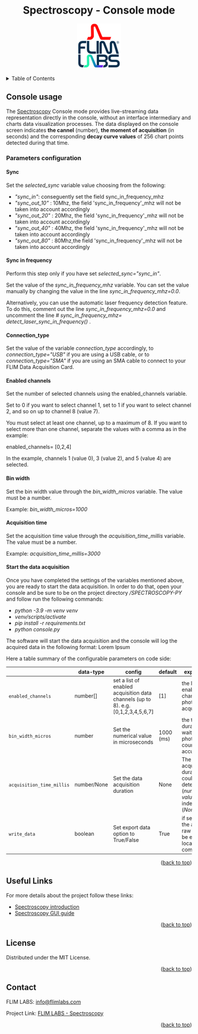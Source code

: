 <a name="readme-top"></a>

<div align="center">
  <h1>Spectroscopy - Console mode </h1>
</div>
<div align="center">
  <a href="https://www.flimlabs.com/">
    <img src="../assets/images/shared/spectroscopy-logo.png" alt="Logo" width="120" height="120">
  </a>
</div>
<br>

<!-- TABLE OF CONTENTS -->
<details>
  <summary>Table of Contents</summary>
  <ol>
    <li>
      <a href="#console-usage">Console Usage</a>
    </li>
    <li><a href="#useful-links">Useful links</a></li>
    <li><a href="#license">License</a></li>
    <li><a href="#contact">Contact</a></li>
  </ol>
</details>

## Console usage

<div align="center">
    <!-- <img src="../assets/images/python/intensity-tracing-console.png" alt="GUI" width="100%"> -->
</div>

The [Spectroscopy](https://github.com/flim-labs/spectroscopy-py) Console mode provides live-streaming data representation directly in the console, without an interface intermediary and charts data visualization processes.
The data displayed on the console screen indicates **the cannel** (number), **the moment of acquisition** (in seconds) and the corresponding **decay curve values** of 256 chart points detected during that time.

### Parameters configuration

#### Sync

Set the _selected_sync_ variable value choosing from the following:

- _"sync_in"_: conseguently set the field sync_in_frequency_mhz
- _"sync_out_10"_ : 10Mhz, the field 'sync_in_frequency'\_mhz will not be taken into account accordingly
- _"sync_out_20"_ : 20Mhz, the field 'sync_in_frequency'\_mhz will not be taken into account accordingly
- _"sync_out_40"_ : 40Mhz, the field 'sync_in_frequency'\_mhz will not be taken into account accordingly
- _"sync_out_80"_ : 80Mhz,the field 'sync_in_frequency'\_mhz will not be taken into account accordingly

#### Sync in frequency

Perform this step only if you have set _selected_sync="sync_in"_.

Set the value of the _sync_in_frequency_mhz_ variable. You can set the value manually by changing the value in the line _sync_in_frequency_mhz=0.0_.

Alternatively, you can use the automatic laser frequency detection feature. To do this, comment out the line _sync_in_frequency_mhz=0.0_ and uncomment the line _# sync_in_frequency_mhz= detect_laser_sync_in_frequency()_ .

#### Connection_type

Set the value of the variable _connection_type_ accordingly, to _connection_type="USB"_ if you are using a USB cable, or to _connection_type="SMA"_ if you are using an SMA cable to connect to your FLIM Data Acquisition Card.

#### Enabled channels

Set the number of selected channels using the enabled_channels variable.

Set to 0 if you want to select channel 1, set to 1 if you want to select channel 2, and so on up to channel 8 (value 7).

You must select at least one channel, up to a maximum of 8. If you want to select more than one channel, separate the values with a comma as in the example:

enabled_channels= [0,2,4]

In the example, channels 1 (value 0), 3 (value 2), and 5 (value 4) are selected.

#### Bin width

Set the bin width value through the _bin_width_micros_ variable.
The value must be a number.

Example: _bin_width_micros=1000_

#### Acquisition time

Set the acquisition time value through the _acquisition_time_millis_ variable.
The value must be a number.

Example: _acquisition_time_millis=3000_

#### Start the data acquisition

Once you have completed the settings of the variables mentioned above, you are ready to start the data acquisition.
In order to do that, open your console and be sure to be on the project directory _/SPECTROSCOPY-PY_ and follow run the following commands:

- _python -3.9 -m venv venv_
- _venv/scripts/activate_
- _pip install -r requirements.txt_
- _python console.py_

The software will start the data acquisition and the console will log the acquired data in the following format:
Lorem Ipsum

Here a table summary of the configurable parameters on code side:

|                           | data-type   | config                                                                            | default   | explanation                                                                               |
| ------------------------- | ----------- | --------------------------------------------------------------------------------- | --------- | ----------------------------------------------------------------------------------------- |
| `enabled_channels`        | number[]    | set a list of enabled acquisition data channels (up to 8). e.g. [0,1,2,3,4,5,6,7] | [1]       | the list of enabled channels for photons data acquisition                                 |
| `bin_width_micros`        | number      | Set the numerical value in microseconds                                           | 1000 (ms) | the time duration to wait for photons count accumulation.                                 |
| `acquisition_time_millis` | number/None | Set the data acquisition duration                                                 | None      | The acquisition duration could be determinate (_numeric value_) or indeterminate (_None_) |
| `write_data`              | boolean     | Set export data option to True/False                                              | True      | if set to _True_, the acquired raw data will be exported locally to the computer          |

 <p align="right">(<a href="#readme-top">back to top</a>)</p>

## Useful Links

For more details about the project follow these links:

- [Spectroscopy introduction](../index.md)
- [Spectroscopy GUI guide](../v1.1/index.md)

<p align="right">(<a href="#readme-top">back to top</a>)</p>

## License

Distributed under the MIT License.

<p align="right">(<a href="#readme-top">back to top</a>)</p>

<!-- CONTACT -->

## Contact

FLIM LABS: info@flimlabs.com

Project Link: [FLIM LABS - Spectroscopy](https://github.com/flim-labs/spectroscopy-py)

<p align="right">(<a href="#readme-top">back to top</a>)</p>
